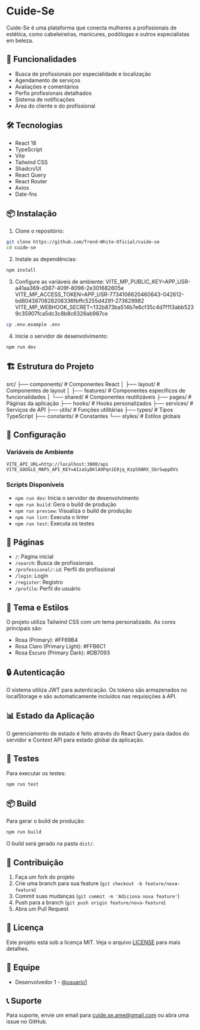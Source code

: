 # Cuide-Se

Cuide-Se é uma plataforma que conecta mulheres a profissionais de estética, como cabeleireiras, manicures, podólogas e outros especialistas em beleza.

## 🚀 Funcionalidades

- Busca de profissionais por especialidade e localização
- Agendamento de serviços
- Avaliações e comentários
- Perfis profissionais detalhados
- Sistema de notificações
- Área do cliente e do profissional

## 🛠️ Tecnologias

- React 18
- TypeScript
- Vite
- Tailwind CSS
- Shadcn/UI
- React Query
- React Router
- Axios
- Date-fns

## 📦 Instalação

1. Clone o repositório:
```bash
git clone https://github.com/Trend-White-Oficial/cuide-se
cd cuide-se
```

2. Instale as dependências:
```bash
npm install
```

3. Configure as variáveis de ambiente:
   VITE_MP_PUBLIC_KEY=APP_USR-a41aa369-d387-409f-8096-2e301682605e
   VITE_MP_ACCESS_TOKEN=APP_USR-7734106620460643-042612-bd8043870828206336fbffc5255d4291-273629982
   VITE_MP_WEBHOOK_SECRET=132b873ba514b7e6cf35c4d7f113abb5239c35907fca5dc3c8b8c6326ab987ce
```bash
cp .env.example .env
```

4. Inicie o servidor de desenvolvimento:
```bash
npm run dev
```

## 🏗️ Estrutura do Projeto
src/
├── components/ # Componentes React
│ ├── layout/ # Componentes de layout
│ ├── features/ # Componentes específicos de funcionalidades
│ └── shared/ # Componentes reutilizáveis
├── pages/ # Páginas da aplicação
├── hooks/ # Hooks personalizados
├── services/ # Serviços de API
├── utils/ # Funções utilitárias
├── types/ # Tipos TypeScript
├── constants/ # Constantes
└── styles/ # Estilos globais


## 🔧 Configuração

### Variáveis de Ambiente

```env
VITE_API_URL=http://localhost:3000/api
VITE_GOOGLE_MAPS_API_KEY=AIzaSyDklA9Pqn1E0jq_Kzp508RX_SbrSwppDVs
```

### Scripts Disponíveis

- `npm run dev`: Inicia o servidor de desenvolvimento
- `npm run build`: Gera o build de produção
- `npm run preview`: Visualiza o build de produção
- `npm run lint`: Executa o linter
- `npm run test`: Executa os testes

## 📱 Páginas

- `/`: Página inicial
- `/search`: Busca de profissionais
- `/professional/:id`: Perfil do profissional
- `/login`: Login
- `/register`: Registro
- `/profile`: Perfil do usuário

## 🎨 Tema e Estilos

O projeto utiliza Tailwind CSS com um tema personalizado. As cores principais são:

- Rosa (Primary): #FF69B4
- Rosa Claro (Primary Light): #FFB6C1
- Rosa Escuro (Primary Dark): #DB7093

## 🔒 Autenticação

O sistema utiliza JWT para autenticação. Os tokens são armazenados no localStorage e são automaticamente incluídos nas requisições à API.

## 📊 Estado da Aplicação

O gerenciamento de estado é feito através do React Query para dados do servidor e Context API para estado global da aplicação.

## 🧪 Testes

Para executar os testes:

```bash
npm run test
```

## 📦 Build

Para gerar o build de produção:

```bash
npm run build
```

O build será gerado na pasta `dist/`.

## 🤝 Contribuição

1. Faça um fork do projeto
2. Crie uma branch para sua feature (`git checkout -b feature/nova-feature`)
3. Commit suas mudanças (`git commit -m 'Adiciona nova feature'`)
4. Push para a branch (`git push origin feature/nova-feature`)
5. Abra um Pull Request

## 📄 Licença

Este projeto está sob a licença MIT. Veja o arquivo [LICENSE](LICENSE) para mais detalhes.

## 👥 Equipe

- Desenvolvedor 1 - [@usuario1](https://github.com/Trend-White-Oficial)

## 📞 Suporte

Para suporte, envie um email para cuide.se.ame@gmail.com ou abra uma issue no GitHub.
